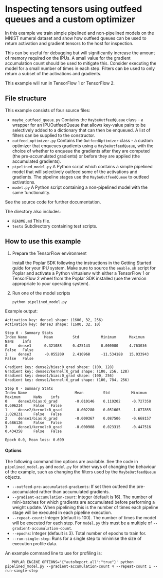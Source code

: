 <!-- Copyright (c) 2021 Graphcore Ltd. All rights reserved. -->
# Inspecting tensors using outfeed queues and a custom optimizer

In this example we train simple pipelined and non-pipelined models on the MNIST numeral dataset
and show how outfeed queues can be used to return activation and gradient
tensors to the host for inspection.

This can be useful for debugging but will significantly increase the amount
of memory required on the IPUs. A small value for the gradient accumulation count
should be used to mitigate this.
Consider executing the model for a small number of times in each step.
Filters can be used to only return a subset of the activations and gradients.

This example will run in TensorFlow 1 or TensorFlow 2.

## File structure

This example consists of four source files:

* `maybe_outfeed_queue.py` Contains the `MaybeOutfeedQueue` class - a wrapper for an
  IPUOutfeedQueue that allows key-value pairs to be selectively added to a dictionary
  that can then be enqueued. A list of filters can be supplied to the constructor.
* `outfeed_optimizer.py` Contains the `OutfeedOptimizer` class - a custom optimizer
  that enqueues gradients using a `MaybeOutfeedQueue`,
  with the choice of whether to enqueue the gradients after they are computed
  (the pre-accumulated gradients) or before they are applied (the accumulated gradients).
* `pipelined_model.py` A Python script which contains a simple pipelined model
  that will selectively outfeed some of the activations and gradients.
  The pipeline stages use the `MaybeOutfeedQueue` to outfeed activations.
* `model.py` A Python script containing a non-pipelined model with the same
  functionality.

See the source code for further documentation.

The directory also includes:

* `README.md` This file.
* `tests` Subdirectory containing test scripts.


## How to use this example

1) Prepare the TensorFlow environment

   Install the Poplar SDK following the instructions in the Getting Started guide for your IPU system.
   Make sure to source the `enable.sh` script for Poplar and activate a Python virtualenv with either
   a TensorFlow 1 or TensorFlow 2 wheel from the Poplar SDK installed
   (use the version appropriate to your operating system).

2) Run one of the model scripts

    `python pipelined_model.py`

Example output:

```
Activation key: dense1 shape: (1600, 32, 256)
Activation key: dense3 shape: (1600, 32, 10)

Step 0 - Summary Stats
Index Name        Mean         Std          Minimum      Maximum      NaNs    infs
0     dense1      0.321088     0.425143     0.000000     4.763036     False   False
1     dense3      -0.055209    2.410968     -11.534188   15.033943    False   False

Gradient key: dense2/bias:0_grad shape: (100, 128)
Gradient key: dense2/kernel:0_grad shape: (100, 256, 128)
Gradient key: dense1/bias:0_grad shape: (100, 256)
Gradient key: dense1/kernel:0_grad shape: (100, 784, 256)

Step 0 - Summary Stats
Index Name                      Mean         Std          Minimum      Maximum      NaNs    infs
0     dense2/bias:0_grad        -0.010146    0.110202     -0.727358    0.696234     False   False
1     dense2/kernel:0_grad      -0.002280    0.051605     -1.077855    1.028231     False   False
2     dense1/bias:0_grad        -0.009367    0.087506     -0.668157    0.686126     False   False
3     dense1/kernel:0_grad      -0.000908    0.023315     -0.447516    0.434358     False   False

Epoch 0.0, Mean loss: 0.699
```

#### Options

The following command line options are available. See the code in `pipelined_model.py`
and `model.py` for other ways of changing the behaviour of the example, such as changing the
filters used by the `MaybeOutfeedQueue` objects.

* `--outfeed-pre-accumulated-gradients`: If set then outfeed the pre-accumulated
   rather than accumulated gradients.
* `--gradient-accumulation-count`: Integer (default is 16).
   The number of mini-batches for which gradients are accumulated before performing
   a weight update. When pipelining this is the number of times each pipeline stage
   will be executed in each pipeline execution.
* `--repeat-count`: Integer (default is 100). The number of times the model will be
   executed for each step. For `model.py` this must be a multiple of
   `--gradient-accumulation-count`.
* `--epochs`: Integer (default is 3). Total number of epochs to train for.
* `--run-single-step`: Runs for a single step to minimise the size of execution profile data.

An example command line to use for profiling is:

```
   POPLAR_ENGINE_OPTIONS='{"autoReport.all":"true"}' python pipelined_model.py --gradient-accumulation-count 4 --repeat-count 1 --run-single-step
```
